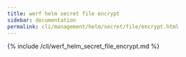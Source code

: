 ```yaml
---
title: werf helm secret file encrypt
sidebar: documentation
permalink: cli/management/helm/secret/file/encrypt.html
---
```


{% include /cli/werf_helm_secret_file_encrypt.md %}
